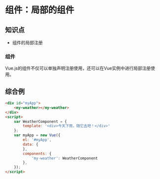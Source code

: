 组件：局部的组件
========

## 知识点

* 组件的局部注册

### 组件

Vue.js的组件不仅可以单独声明注册使用，还可以在Vue实例中进行局部注册使用。

## 综合例

~~~html
<div id="myApp">
    <my-weather></my-weather>
</div>
<script>
    var WeatherComponent = {
        template: '<div>今天下雨，随它去吧！</div>'
    };
    var myApp = new Vue({
        el: '#myApp', 
        data: {
        },
        components: {
            'my-weather': WeatherComponent
        },
    });
</script>
~~~
